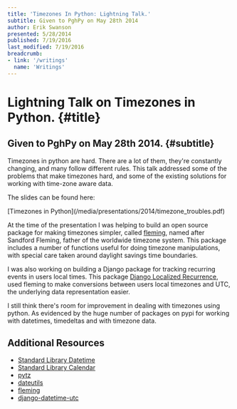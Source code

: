 ```yaml
---
title: 'Timezones In Python: Lightning Talk.'
subtitle: Given to PghPy on May 28th 2014
author: Erik Swanson
presented: 5/28/2014
published: 7/19/2016
last_modified: 7/19/2016
breadcrumb:
- link: '/writings'
  name: 'Writings'
---
```


Lightning Talk on Timezones in Python. {#title}
===============================================

Given to PghPy on May 28th 2014. {#subtitle}
--------------------------------------------

Timezones in python are hard. There are a lot of them, they're
constantly changing, and many follow different rules. This talk
addressed some of the problems that make timezones hard, and some of
the existing solutions for working with time-zone aware data.

The slides can be found here:

<div class="centering">
[Timezones in Python](/media/presentations/2014/timezone_troubles.pdf)
</div>

At the time of the presentation I was helping to build an open source
package for making timezones simpler, called
[fleming](https://github.com/ambitioninc/fleming), named after
Sandford Fleming, father of the worldwide timezone system. This
package includes a number of functions useful for doing timezone
manipulations, with special care taken around daylight savings time
boundaries.

I was also working on building a Django package for tracking recurring
events in users local times. This package
[Django Localized Recurrence](http://django-localized-recurrence.readthedocs.io/en/latest/quickstart.html),
used fleming to make conversions between users local timezones and
UTC, the underlying data representation easier.

I still think there's room for improvement in dealing with timezones
using python. As evidenced by the huge number of packages on pypi for
working with datetimes, timedeltas and with timezone data.

Additional Resources
--------------------

- [Standard Library Datetime](https://docs.python.org/2/library/datetime.html)
- [Standard Library Calendar](https://docs.python.org/2/library/calendar.html)
- [pytz](http://pythonhosted.org/pytz/)
- [dateutils](http://labix.org/python-dateutil)
- [fleming](https://github.com/ambitioninc/fleming)
- [django-datetime-utc](https://pypi.python.org/pypi/django-datetime-utc/1.0.2)

